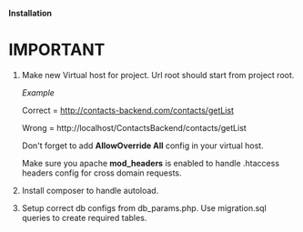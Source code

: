 **Installation**

# IMPORTANT
1. Make new Virtual host for project. 
   Url root should start from project root.
   
   _Example_ 
   
   Correct = http://contacts-backend.com/contacts/getList
   
   Wrong = http://localhost/ContactsBackend/contacts/getList
   
   Don't forget to add **AllowOverride All** config in your virtual host.
   
   Make sure you apache **mod_headers** is enabled to handle .htaccess headers config 
   for cross domain requests.
   
   
2. Install composer to handle autoload.


3. Setup correct db configs from db_params.php.
   Use migration.sql queries to create required tables.

